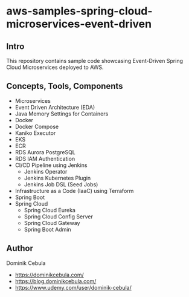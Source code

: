 # aws-samples-spring-cloud-microservices-event-driven

## Intro

This repository contains sample code showcasing Event-Driven Spring Cloud Microservices deployed to AWS.

## Concepts, Tools, Components

* Microservices
* Event Driven Architecture (EDA)
* Java Memory Settings for Containers
* Docker
* Docker Compose
* Kaniko Executor
* EKS
* ECR
* RDS Aurora PostgreSQL
* RDS IAM Authentication
* CI/CD Pipeline using Jenkins
  * Jenkins Operator
  * Jenkins Kubernetes Plugin
  * Jenkins Job DSL (Seed Jobs)
* Infrastructure as a Code (IaaC) using Terraform
* Spring Boot
* Spring Cloud
  * Spring Cloud Eureka
  * Spring Cloud Config Server
  * Spring Cloud Gateway
  * Spring Boot Admin

## Author

Dominik Cebula

* https://dominikcebula.com/
* https://blog.dominikcebula.com/
* https://www.udemy.com/user/dominik-cebula/
